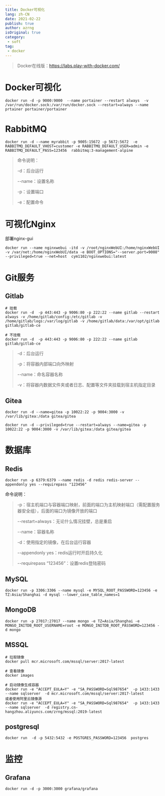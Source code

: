 ```yaml
---
title: Docker可视化
lang: zh-CN
date: 2021-02-22
publish: true
author: azrng
isOriginal: true
category:
 - soft
tag:
 - docker
---
```

> Docker在线版：https://labs.play-with-docker.com/

# Docker可视化

```
docker run -d -p 9000:9000  --name portainer --restart always  -v /var/run/docker.sock:/var/run/docker.sock --restart=always --name prtainer portainer/portainer
```

# RabbitMQ

```
docker run -d --name myrabbit -p 9005:15672 -p 5672:5672  -e RABBITMQ_DEFAULT_VHOST=customer -e RABBITMQ_DEFAULT_USER=admin -e RABBITMQ_DEFAULT_PASS=123456  rabbitmq:3-management-alpine
```

> 命令说明：
>
> -d：后台运行
>
> --name：设置名称
>
> -p：设置端口
>
> -e：配置命令

# 可视化Nginx

部署nginx-gui

```
docker run --name nginxwebui -itd -v /root/nginxWebUI:/home/nginxWebUI -v /var/net:/home/nginxWebUI/data -e BOOT_OPTIONS="--server.port=9008" --privileged=true --net=host  cym1102/nginxwebui:latest
```

# Git服务

## Gitlab

```
# 挂载
docker run -d  -p 443:443 -p 9006:80 -p 222:22 --name gitlab --restart always -v /home/gitlab/config:/etc/gitlab -v /home/gitlab/logs:/var/log/gitlab -v /home/gitlab/data:/var/opt/gitlab gitlab/gitlab-ce

# 不挂载
docker run -d  -p 443:443 -p 9006:80 -p 222:22 --name gitlab gitlab/gitlab-ce
```

> -d：后台运行
>
> -p：将容器内部端口向外映射
>
> --name：命名容器名称
>
> -v：将容器内数据文件夹或者日志、配置等文件夹挂载到宿主机指定目录

## Gitea

```
docker run -d --name=gitea -p 10022:22 -p 9004:3000 -v /var/lib/gitea:/data gitea/gitea

docker run -d --privileged=true --restart=always --name=gitea -p 10022:22 -p 9004:3000 -v /var/lib/gitea:/data gitea/gitea
```

# 数据库

## Redis

```
docker run -p 6379:6379 --name redis -d redis redis-server --appendonly yes --requirepass "123456"
```

命令说明：

> -p：宿主机端口与容器端口映射，前面的端口为主机映射端口（需配置服务器安全组），后面的端口为镜像开放的端口
>
> --restart=always：无论什么情况挂壁，总是重启
>
> --name：容器名称
>
> -d：使用指定的镜像，在后台运行容器
>
> --appendonly yes：redis运行时开启持久化
>
> --requirepass “123456”：设置redis登陆密码

## MySQL

```
docker run -p 3306:3306 --name mysql -e MYSQL_ROOT_PASSWORD=123456 -e TZ:Asia/Shanghai -d mysql --lower_case_table_names=1
```

## MongoDB

```
docker run -p 27017:27017 --name mongo -e TZ=Asia/Shanghai -e MONGO_INITDB_ROOT_USERNAME=root -e MONGO_INITDB_ROOT_PASSWORD=123456 -d mongo
```

## MSSQL

```
# 拉取镜像
docker pull mcr.microsoft.com/mssql/server:2017-latest

# 查看镜像
docker images

# 启动镜像生成容器 
docker run -e "ACCEPT_EULA=Y" -e "SA_PASSWORD=Sql987654"  -p 1433:1433 --name sqlserver  -d mcr.microsoft.com/mssql/server:2017-latest
或者使用阿里云镜像源
docker run -e "ACCEPT_EULA=Y" -e "SA_PASSWORD=Sql987654"  -p 1433:1433 --name sqlserver  -d registry.cn-hangzhou.aliyuncs.com/zrng/mssql:2019-latest
```

## postgresql

```
docker run  -d -p 5432:5432 -e POSTGRES_PASSWORD=123456  postgres 
```

# 监控

## Grafana

```
docker run -d -p 3000:3000 grafana/grafana
```